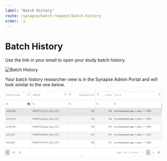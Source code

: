 ```yaml
---
label: "Batch History"
route: /synapse/batch-request/batch-history
order: -1
---
```

# Batch History
Use the link in your email to open your study batch history.

![Batch History](/synapse/images/batch_history_screenshot.png)

Your batch history researcher view is in the Synapse Admin Portal and will look similar to the one below.

![](../images/batch2.png)


